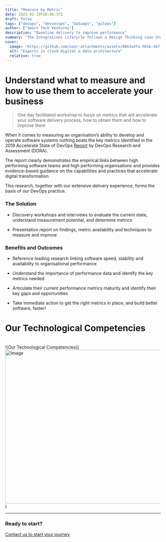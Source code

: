 ```yaml
---
title: "Measure by Metric"
date: 2023-02-19T10:46:37Z
draft: false
tags: ["devops", "devsecops", "dataops", "gitops"]
author: ["Smart Tech Ventures"]
description: "Baseline delivery to improve performance"
summary: "The Integrations Lifecycle follows a Design Thinking Lean Startup Agile approach."
cover:
  image: "https://github.com/user-attachments/assets/0863a4fa-501b-46ff-8433-e7ee246ded48"
  alt: "Experts in cloud digital & data architecture"
  relative: true
---
```


# Understand what to measure and how to use them to accelerate your business

<!--more-->

> One day facilitated workshop to focus on metrics that will accelerate your software delivery process, how to obtain them and how to improve them

When it comes to measuring an organisation’s ability to develop and operate software systems nothing beats the key metrics identified in the 2019 Accelerate State of DevOps [Report](https://services.google.com/fh/files/misc/state-of-devops-2019.pdf) by DevOps Research and Assessment (DORA).

The report clearly demonstrates the empirical links between high performing software teams and high performing organisations and provides evidence-based guidance on the capabilities and practices that accelerate digital transformation.

This research, together with our extensive delivery experience, forms the basis of our DevOps practice.

### The Solution

- Discovery workshops and interviews to evaluate the current state, understand measurement potential, and determine metrics

- Presentation report on findings, metric availability and techniques to measure and improve

### Benefits and Outcomes

- Reference leading research linking software speed, stability and availability to organisational performance

- Understand the importance of performance data and identify the key metrics needed

- Articulate their current performance metrics maturity and identify their key gaps and opportunities

- Take immediate action to get the right metrics in place, and build better software, faster!

# Our Technological Competencies

<br />
![Our Technological Competencies](<img width="878" height="497" alt="Image" src="https://github.com/user-attachments/assets/0863a4fa-501b-46ff-8433-e7ee246ded48" />)

<br />
<hr />

### Ready to start?

[Contact us to start your journey](https://smarttechventures.au/contact/)
